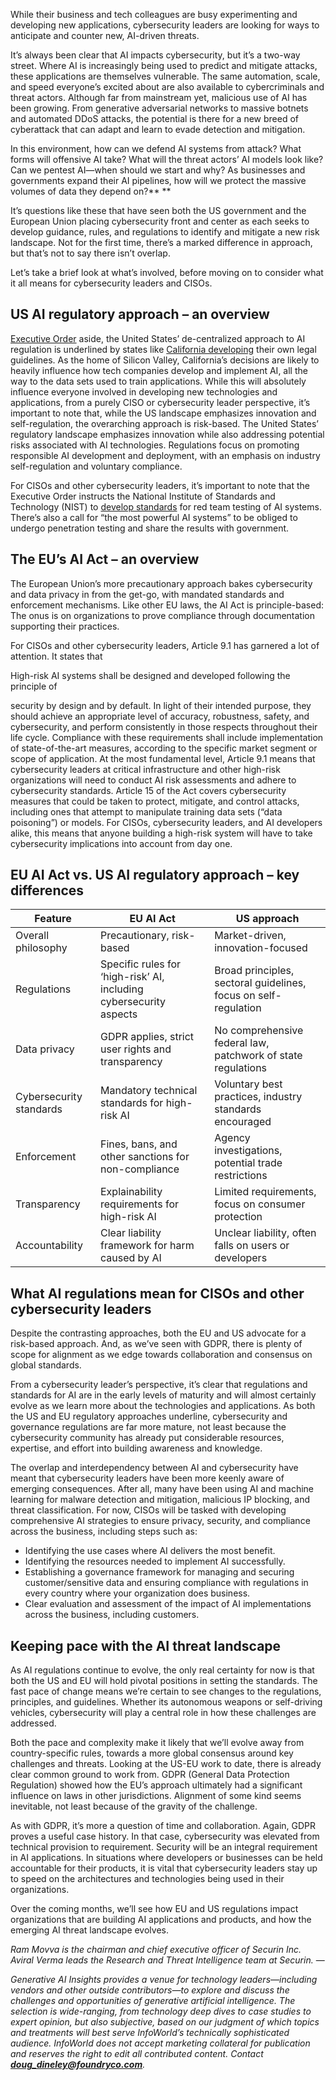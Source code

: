 While their business and tech colleagues are busy experimenting and developing new applications, cybersecurity leaders are looking for ways to anticipate and counter new, AI-driven threats.

It’s always been clear that AI impacts cybersecurity, but it’s a two-way street. Where AI is increasingly being used to predict and mitigate attacks, these applications are themselves vulnerable. The same automation, scale, and speed everyone’s excited about are also available to cybercriminals and threat actors. Although far from mainstream yet, malicious use of AI has been growing. From generative adversarial networks to massive botnets and automated DDoS attacks, the potential is there for a new breed of cyberattack that can adapt and learn to evade detection and mitigation.

In this environment, how can we defend AI systems from attack? What forms will offensive AI take? What will the threat actors’ AI models look like? Can we pentest AI—when should we start and why? As businesses and governments expand their AI pipelines, how will we protect the massive volumes of data they depend on?** **

It’s questions like these that have seen both the US government and the European Union placing cybersecurity front and center as each seeks to develop guidance, rules, and regulations to identify and mitigate a new risk landscape. Not for the first time, there’s a marked difference in approach, but that’s not to say there isn’t overlap.

Let’s take a brief look at what’s involved, before moving on to consider what it all means for cybersecurity leaders and CISOs.

## US AI regulatory approach – an overview
[Executive Order](https://www.whitehouse.gov/briefing-room/statements-releases/2023/10/30/fact-sheet-president-biden-issues-executive-order-on-safe-secure-and-trustworthy-artificial-intelligence/) aside, the United States’ de-centralized approach to AI regulation is underlined by states like [California developing](https://leginfo.legislature.ca.gov/faces/billNavClient.xhtml?bill_id=202320240SB1047) their own legal guidelines. As the home of Silicon Valley, California’s decisions are likely to heavily influence how tech companies develop and implement AI, all the way to the data sets used to train applications. While this will absolutely influence everyone involved in developing new technologies and applications, from a purely CISO or cybersecurity leader perspective, it’s important to note that, while the US landscape emphasizes innovation and self-regulation, the overarching approach is risk-based.
The United States’ regulatory landscape emphasizes innovation while also addressing potential risks associated with AI technologies. Regulations focus on promoting responsible AI development and deployment, with an emphasis on industry self-regulation and voluntary compliance.

For CISOs and other cybersecurity leaders, it’s important to note that the Executive Order instructs the National Institute of Standards and Technology (NIST) to [develop standards](https://www.nist.gov/artificial-intelligence/executive-order-safe-secure-and-trustworthy-artificial-intelligence/test) for red team testing of AI systems. There’s also a call for “the most powerful AI systems” to be obliged to undergo penetration testing and share the results with government.

## The EU’s AI Act – an overview
The European Union’s more precautionary approach bakes cybersecurity and data privacy in from the get-go, with mandated standards and enforcement mechanisms. Like other EU laws, the AI Act is principle-based: The onus is on organizations to prove compliance through documentation supporting their practices.

For CISOs and other cybersecurity leaders, Article 9.1 has garnered a lot of attention. It states that

High-risk AI systems shall be designed and developed following the principle of

security by design and by default. In light of their intended purpose, they should achieve an appropriate level of accuracy, robustness, safety, and cybersecurity, and perform consistently in those respects throughout their life cycle. Compliance with these requirements shall include implementation of state-of-the-art measures, according to the specific market segment or scope of application.
At the most fundamental level, Article 9.1 means that cybersecurity leaders at critical infrastructure and other high-risk organizations will need to conduct AI risk assessments and adhere to cybersecurity standards. Article 15 of the Act covers cybersecurity measures that could be taken to protect, mitigate, and control attacks, including ones that attempt to manipulate training data sets (“data poisoning”) or models. For CISOs, cybersecurity leaders, and AI developers alike, this means that anyone building a high-risk system will have to take cybersecurity implications into account from day one.

## EU AI Act vs. US AI regulatory approach – key differences
Feature | EU AI Act | US approach |
---|---|---|
Overall philosophy | Precautionary, risk-based | Market-driven, innovation-focused |
Regulations | Specific rules for ‘high-risk’ AI, including cybersecurity aspects | Broad principles, sectoral guidelines, focus on self-regulation |
Data privacy | GDPR applies, strict user rights and transparency | No comprehensive federal law, patchwork of state regulations |
Cybersecurity standards | Mandatory technical standards for high-risk AI | Voluntary best practices, industry standards encouraged |
Enforcement | Fines, bans, and other sanctions for non-compliance | Agency investigations, potential trade restrictions |
Transparency | Explainability requirements for high-risk AI | Limited requirements, focus on consumer protection |
Accountability | Clear liability framework for harm caused by AI | Unclear liability, often falls on users or developers |
## What AI regulations mean for CISOs and other cybersecurity leaders
Despite the contrasting approaches, both the EU and US advocate for a risk-based approach. And, as we’ve seen with GDPR, there is plenty of scope for alignment as we edge towards collaboration and consensus on global standards.

From a cybersecurity leader’s perspective, it’s clear that regulations and standards for AI are in the early levels of maturity and will almost certainly evolve as we learn more about the technologies and applications. As both the US and EU regulatory approaches underline, cybersecurity and governance regulations are far more mature, not least because the cybersecurity community has already put considerable resources, expertise, and effort into building awareness and knowledge.

The overlap and interdependency between AI and cybersecurity have meant that cybersecurity leaders have been more keenly aware of emerging consequences. After all, many have been using AI and machine learning for malware detection and mitigation, malicious IP blocking, and threat classification. For now, CISOs will be tasked with developing comprehensive AI strategies to ensure privacy, security, and compliance across the business, including steps such as:

- Identifying the use cases where AI delivers the most benefit.
- Identifying the resources needed to implement AI successfully.
- Establishing a governance framework for managing and securing customer/sensitive data and ensuring compliance with regulations in every country where your organization does business.
- Clear evaluation and assessment of the impact of AI implementations across the business, including customers.
## Keeping pace with the AI threat landscape
As AI regulations continue to evolve, the only real certainty for now is that both the US and EU will hold pivotal positions in setting the standards. The fast pace of change means we’re certain to see changes to the regulations, principles, and guidelines. Whether its autonomous weapons or self-driving vehicles, cybersecurity will play a central role in how these challenges are addressed.

Both the pace and complexity make it likely that we’ll evolve away from country-specific rules, towards a more global consensus around key challenges and threats. Looking at the US-EU work to date, there is already clear common ground to work from. GDPR (General Data Protection Regulation) showed how the EU’s approach ultimately had a significant influence on laws in other jurisdictions. Alignment of some kind seems inevitable, not least because of the gravity of the challenge.

As with GDPR, it’s more a question of time and collaboration. Again, GDPR proves a useful case history. In that case, cybersecurity was elevated from technical provision to requirement. Security will be an integral requirement in AI applications. In situations where developers or businesses can be held accountable for their products, it is vital that cybersecurity leaders stay up to speed on the architectures and technologies being used in their organizations.

Over the coming months, we’ll see how EU and US regulations impact organizations that are building AI applications and products, and how the emerging AI threat landscape evolves.

*Ram Movva is the chairman and chief executive officer of Securin Inc. Aviral Verma leads the Research and Threat Intelligence team at Securin.*
—

*Generative AI Insights provides a venue for technology leaders—including vendors and other outside contributors—to explore and discuss the challenges and opportunities of generative artificial intelligence. The selection is wide-ranging, from technology deep dives to case studies to expert opinion, but also subjective, based on our judgment of which topics and treatments will best serve InfoWorld’s technically sophisticated audience. InfoWorld does not accept marketing collateral for publication and reserves the right to edit all contributed content. Contact **doug_dineley@foundryco.com**.*